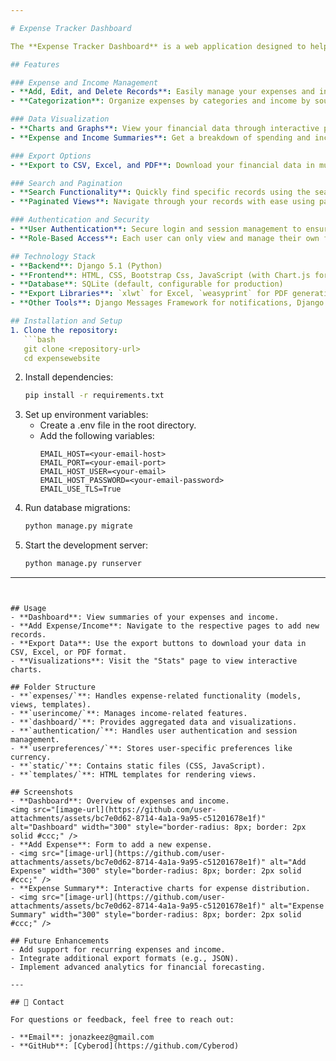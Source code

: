 ```yaml
---

# Expense Tracker Dashboard

The **Expense Tracker Dashboard** is a web application designed to help users manage their personal finances by tracking expenses and income. It provides an intuitive interface for adding, editing, and deleting financial records, as well as generating insightful visualizations and exporting data in various formats.

## Features

### Expense and Income Management
- **Add, Edit, and Delete Records**: Easily manage your expenses and income with a user-friendly interface.
- **Categorization**: Organize expenses by categories and income by sources for better tracking.

### Data Visualization
- **Charts and Graphs**: View your financial data through interactive pie charts and bar charts for both expenses and income.
- **Expense and Income Summaries**: Get a breakdown of spending and income over the last six months.

### Export Options
- **Export to CSV, Excel, and PDF**: Download your financial data in multiple formats for offline use or sharing.

### Search and Pagination
- **Search Functionality**: Quickly find specific records using the search bar.
- **Paginated Views**: Navigate through your records with ease using pagination.

### Authentication and Security
- **User Authentication**: Secure login and session management to ensure data privacy.
- **Role-Based Access**: Each user can only view and manage their own financial data.

## Technology Stack
- **Backend**: Django 5.1 (Python)
- **Frontend**: HTML, CSS, Bootstrap Css, JavaScript (with Chart.js for visualizations)
- **Database**: SQLite (default, configurable for production)
- **Export Libraries**: `xlwt` for Excel, `weasyprint` for PDF generation
- **Other Tools**: Django Messages Framework for notifications, Django Paginator for record navigation

## Installation and Setup
1. Clone the repository:
   ```bash
   git clone <repository-url>
   cd expensewebsite
   ```
2. Install dependencies:
   ```bash
   pip install -r requirements.txt
   ```
3. Set up environment variables:
   - Create a .env file in the root directory.
   - Add the following variables:
     ```
     EMAIL_HOST=<your-email-host>
     EMAIL_PORT=<your-email-port>
     EMAIL_HOST_USER=<your-email>
     EMAIL_HOST_PASSWORD=<your-email-password>
     EMAIL_USE_TLS=True
     ```
4. Run database migrations:
   ```bash
   python manage.py migrate
   ```
5. Start the development server:
   ```bash
   python manage.py runserver
   ```
---
```


## Usage
- **Dashboard**: View summaries of your expenses and income.
- **Add Expense/Income**: Navigate to the respective pages to add new records.
- **Export Data**: Use the export buttons to download your data in CSV, Excel, or PDF format.
- **Visualizations**: Visit the "Stats" page to view interactive charts.

## Folder Structure
- **`expenses/`**: Handles expense-related functionality (models, views, templates).
- **`userincome/`**: Manages income-related features.
- **`dashboard/`**: Provides aggregated data and visualizations.
- **`authentication/`**: Handles user authentication and session management.
- **`userpreferences/`**: Stores user-specific preferences like currency.
- **`static/`**: Contains static files (CSS, JavaScript).
- **`templates/`**: HTML templates for rendering views.

## Screenshots
- **Dashboard**: Overview of expenses and income.
<img src="[image-url](https://github.com/user-attachments/assets/bc7e0d62-8714-4a1a-9a95-c51201678e1f)" alt="Dashboard" width="300" style="border-radius: 8px; border: 2px solid #ccc;" />
- **Add Expense**: Form to add a new expense.
- <img src="[image-url](https://github.com/user-attachments/assets/bc7e0d62-8714-4a1a-9a95-c51201678e1f)" alt="Add Expense" width="300" style="border-radius: 8px; border: 2px solid #ccc;" />
- **Expense Summary**: Interactive charts for expense distribution.
- <img src="[image-url](https://github.com/user-attachments/assets/bc7e0d62-8714-4a1a-9a95-c51201678e1f)" alt="Expense Summary" width="300" style="border-radius: 8px; border: 2px solid #ccc;" />

## Future Enhancements
- Add support for recurring expenses and income.
- Integrate additional export formats (e.g., JSON).
- Implement advanced analytics for financial forecasting.

---

## 📧 Contact

For questions or feedback, feel free to reach out:

- **Email**: jonazkeez@gmail.com
- **GitHub**: [Cyberod](https://github.com/Cyberod)
